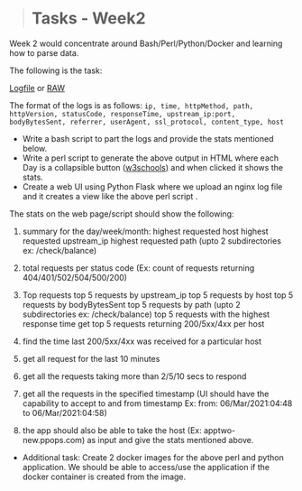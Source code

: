 ># Tasks - Week2

Week 2 would concentrate around Bash/Perl/Python/Docker and learning how to parse data.

The following is the task:

[Logfile](./access.log) or [RAW](https://raw.githubusercontent.com/aratik711/nginx-log-generator/main/access.log)

The format of the logs is as follows:
`ip, time, httpMethod, path, httpVersion, statusCode, responseTime, upstream_ip:port, bodyBytesSent, referrer, userAgent, ssl_protocol, content_type, host`

* Write a bash script to part the logs and provide the stats mentioned below.
* Write a perl script to generate the above output in HTML where each Day is a collapsible button ([w3schools](https://www.w3schools.com/bootstrap/bootstrap_collapse.asp)) and when clicked it shows the stats.
* Create a web UI using Python Flask where we upload an nginx log file and it creates a view like the above perl script .

The stats on the web page/script should show the following:

1. summary for the day/week/month:
    highest requested host
    highest requested upstream_ip
    highest requested path (upto 2 subdirectories ex: /check/balance)

2. total requests per status code (Ex: count of requests returning 404/401/502/504/500/200)

3. Top requests
    top 5 requests by upstream_ip
    top 5 requests by host
    top 5 requests by bodyBytesSent
    top 5 requests by path (upto 2 subdirectories ex: /check/balance)
    top 5 requests with the highest response time
    get top 5 requests returning 200/5xx/4xx per host

4. find the time last 200/5xx/4xx was received for a particular host

5. get all request for the last 10 minutes

6. get all the requests taking more than 2/5/10 secs to respond

7. get all the requests in the specified timestamp (UI should have the capability to accept to and from timestamp Ex: from: 06/Mar/2021:04:48 to 06/Mar/2021:04:58)

8. the app should also be able to take the host (Ex: apptwo-new.ppops.com) as input and give the stats mentioned above.

* Additional task:
Create 2 docker images for the above perl and python application. We should be able to access/use the application if the docker container is created from the image.
